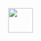 <img class="fit-picture" src="/github.com/pcronfalt/TestSiteVitrineAra/README.md/favicon.png" width="50" height="50"/>
      